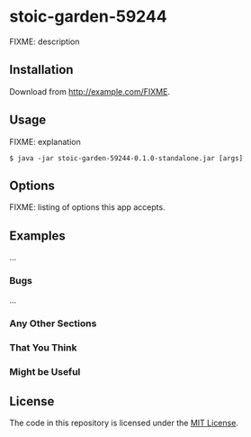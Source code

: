 # stoic-garden-59244

FIXME: description

## Installation

Download from http://example.com/FIXME.

## Usage

FIXME: explanation

    $ java -jar stoic-garden-59244-0.1.0-standalone.jar [args]

## Options

FIXME: listing of options this app accepts.

## Examples

...

### Bugs

...

### Any Other Sections
### That You Think
### Might be Useful

## License

The code in this repository is licensed under the [MIT License](./LICENSE).
